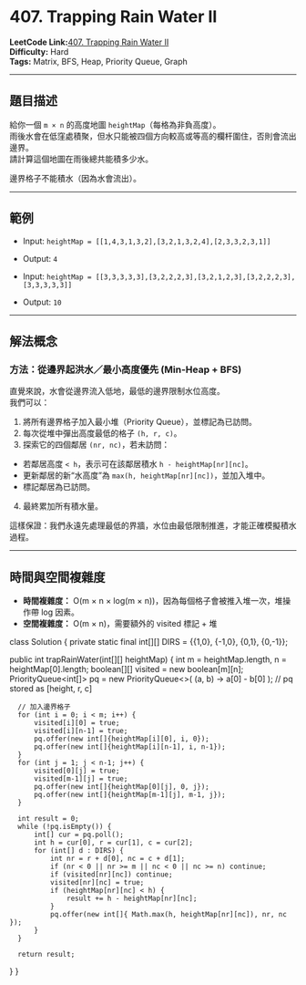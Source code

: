 # 407. Trapping Rain Water II

**LeetCode Link:**[407. Trapping Rain Water II](https://leetcode.com/problems/trapping-rain-water-ii/)  
**Difficulty:** Hard  
**Tags:** Matrix, BFS, Heap, Priority Queue, Graph

---

## 題目描述

給你一個 `m × n` 的高度地圖 `heightMap`（每格為非負高度）。  
雨後水會在低窪處積聚，但水只能被四個方向較高或等高的欄杆圍住，否則會流出邊界。  
請計算這個地圖在雨後總共能積多少水。

邊界格子不能積水（因為水會流出）。

---

## 範例

- Input: `heightMap = [[1,4,3,1,3,2],[3,2,1,3,2,4],[2,3,3,2,3,1]]`
- Output: `4`
  
- Input: `heightMap = [[3,3,3,3,3],[3,2,2,2,3],[3,2,1,2,3],[3,2,2,2,3],[3,3,3,3,3]]`
- Output: `10`

---

## 解法概念

### 方法：從邊界起洪水／最小高度優先 (Min-Heap + BFS)

直覺來說，水會從邊界流入低地，最低的邊界限制水位高度。  
我們可以：

1. 將所有邊界格子加入最小堆（Priority Queue），並標記為已訪問。
2. 每次從堆中彈出高度最低的格子 `(h, r, c)`。
3. 探索它的四個鄰居 `(nr, nc)`，若未訪問：
 - 若鄰居高度 `< h`，表示可在該鄰居積水 `h - heightMap[nr][nc]`。
 - 更新鄰居的新“水高度”為 `max(h, heightMap[nr][nc])`，並加入堆中。
 - 標記鄰居為已訪問。
4. 最終累加所有積水量。

這樣保證：我們永遠先處理最低的界牆，水位由最低限制推進，才能正確模擬積水過程。

---

## 時間與空間複雜度

- **時間複雜度：** O(m × n × log(m × n))，因為每個格子會被推入堆一次，堆操作帶 log 因素。
- **空間複雜度：** O(m × n)，需要額外的 visited 標記 + 堆

class Solution {
  private static final int[][] DIRS = {{1,0}, {-1,0}, {0,1}, {0,-1}};

  public int trapRainWater(int[][] heightMap) {
      int m = heightMap.length, n = heightMap[0].length;
      boolean[][] visited = new boolean[m][n];
      PriorityQueue<int[]> pq = new PriorityQueue<>( (a, b) -> a[0] - b[0] );
      // pq stored as [height, r, c]

      // 加入邊界格子
      for (int i = 0; i < m; i++) {
          visited[i][0] = true;
          visited[i][n-1] = true;
          pq.offer(new int[]{heightMap[i][0], i, 0});
          pq.offer(new int[]{heightMap[i][n-1], i, n-1});
      }
      for (int j = 1; j < n-1; j++) {
          visited[0][j] = true;
          visited[m-1][j] = true;
          pq.offer(new int[]{heightMap[0][j], 0, j});
          pq.offer(new int[]{heightMap[m-1][j], m-1, j});
      }

      int result = 0;
      while (!pq.isEmpty()) {
          int[] cur = pq.poll();
          int h = cur[0], r = cur[1], c = cur[2];
          for (int[] d : DIRS) {
              int nr = r + d[0], nc = c + d[1];
              if (nr < 0 || nr >= m || nc < 0 || nc >= n) continue;
              if (visited[nr][nc]) continue;
              visited[nr][nc] = true;
              if (heightMap[nr][nc] < h) {
                  result += h - heightMap[nr][nc];
              }
              pq.offer(new int[]{ Math.max(h, heightMap[nr][nc]), nr, nc });
          }
      }

      return result;
  }
}